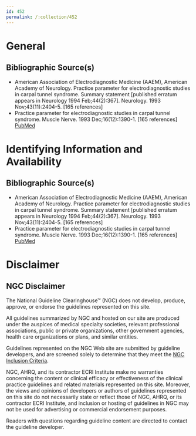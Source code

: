 ```yaml
---
id: 452
permalink: /:collection/452
---
```


# General

## Bibliographic Source(s)

- American Association of Electrodiagnostic Medicine (AAEM), American Academy of Neurology. Practice parameter for electrodiagnostic studies in carpal tunnel syndrome. Summary statement [published erratum appears in Neurology 1994 Feb;44(2):367]. Neurology. 1993 Nov;43(11):2404-5. [165 references]
- Practice parameter for electrodiagnostic studies in carpal tunnel syndrome. Muscle Nerve. 1993 Dec;16(12):1390-1. [165 references] [ PubMed ](http://www.ncbi.nlm.nih.gov/entrez/query.fcgi?cmd=Retrieve&db=pubmed&dopt=Abstract&list_uids=8232398)

# Identifying Information and Availability

## Bibliographic Source(s)

- American Association of Electrodiagnostic Medicine (AAEM), American Academy of Neurology. Practice parameter for electrodiagnostic studies in carpal tunnel syndrome. Summary statement [published erratum appears in Neurology 1994 Feb;44(2):367]. Neurology. 1993 Nov;43(11):2404-5. [165 references]
- Practice parameter for electrodiagnostic studies in carpal tunnel syndrome. Muscle Nerve. 1993 Dec;16(12):1390-1. [165 references] [ PubMed ](http://www.ncbi.nlm.nih.gov/entrez/query.fcgi?cmd=Retrieve&db=pubmed&dopt=Abstract&list_uids=8232398)

# Disclaimer

## NGC Disclaimer

The National Guideline Clearinghouse™ (NGC) does not develop, produce, approve, or endorse the guidelines represented on this site.

All guidelines summarized by NGC and hosted on our site are produced under the auspices of medical specialty societies, relevant professional associations, public or private organizations, other government agencies, health care organizations or plans, and similar entities.

Guidelines represented on the NGC Web site are submitted by guideline developers, and are screened solely to determine that they meet the [NGC Inclusion Criteria](/help-and-about/summaries/inclusion-criteria).

NGC, AHRQ, and its contractor ECRI Institute make no warranties concerning the content or clinical efficacy or effectiveness of the clinical practice guidelines and related materials represented on this site. Moreover, the views and opinions of developers or authors of guidelines represented on this site do not necessarily state or reflect those of NGC, AHRQ, or its contractor ECRI Institute, and inclusion or hosting of guidelines in NGC may not be used for advertising or commercial endorsement purposes.

Readers with questions regarding guideline content are directed to contact the guideline developer.


